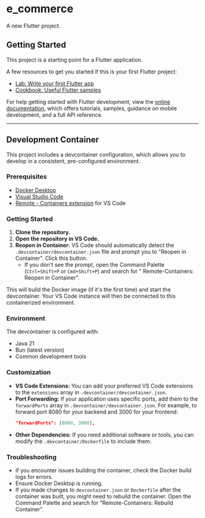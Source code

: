 # e_commerce

A new Flutter project.

## Getting Started

This project is a starting point for a Flutter application.

A few resources to get you started if this is your first Flutter project:

- [Lab: Write your first Flutter app](https://docs.flutter.dev/get-started/codelab)
- [Cookbook: Useful Flutter samples](https://docs.flutter.dev/cookbook)

For help getting started with Flutter development, view the
[online documentation](https://docs.flutter.dev/), which offers tutorials,
samples, guidance on mobile development, and a full API reference.

---

## Development Container

This project includes a devcontainer configuration, which allows you to develop in a consistent, pre-configured
environment.

### Prerequisites

- [Docker Desktop](https://www.docker.com/products/docker-desktop/)
- [Visual Studio Code](https://code.visualstudio.com/)
- [Remote - Containers extension](https://marketplace.visualstudio.com/items?itemName=ms-vscode-remote.remote-containers)
  for VS Code

### Getting Started

1. **Clone the repository.**
2. **Open the repository in VS Code.**
3. **Reopen in Container:** VS Code should automatically detect the `.devcontainer/devcontainer.json` file and prompt
   you to "Reopen in Container". Click this button.
    * If you don't see the prompt, open the Command Palette (`Ctrl+Shift+P` or `Cmd+Shift+P`) and search for "
      Remote-Containers: Reopen in Container".

This will build the Docker image (if it's the first time) and start the devcontainer. Your VS Code instance will then be
connected to this containerized environment.

### Environment

The devcontainer is configured with:

- Java 21
- Bun (latest version)
- Common development tools

### Customization

- **VS Code Extensions:** You can add your preferred VS Code extensions to the `extensions` array in
  `.devcontainer/devcontainer.json`.
- **Port Forwarding:** If your application uses specific ports, add them to the `forwardPorts` array in
  `.devcontainer/devcontainer.json`. For example, to forward port 8080 for your backend and 3000 for your frontend:
  ```json
  "forwardPorts": [8080, 3000],
  ```
- **Other Dependencies:** If you need additional software or tools, you can modify the `.devcontainer/Dockerfile` to
  include them.

### Troubleshooting

- If you encounter issues building the container, check the Docker build logs for errors.
- Ensure Docker Desktop is running.
- If you made changes to `devcontainer.json` or `Dockerfile` after the container was built, you might need to rebuild
  the container. Open the Command Palette and search for "Remote-Containers: Rebuild Container".
